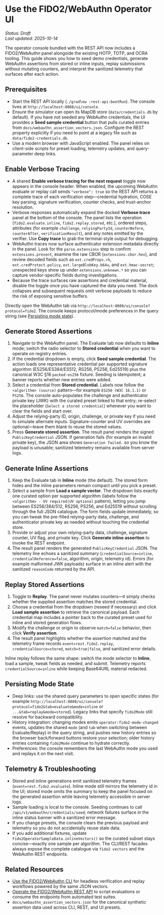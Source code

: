 # Use the FIDO2/WebAuthn Operator UI

_Status: Draft_  
_Last updated: 2025-10-14_

The operator console bundled with the REST API now includes a FIDO2/WebAuthn panel alongside the existing HOTP, TOTP, and OCRA tooling. This guide shows you how to seed demo credentials, generate WebAuthn assertions from stored or inline inputs, replay submissions without mutating counters, and interpret the sanitized telemetry that surfaces after each action.

## Prerequisites
- Start the REST API locally (`./gradlew :rest-api:bootRun`). The console lives at `http://localhost:8080/ui/console`.
- Ensure the simulator can open its MapDB store (`data/credentials.db` by default). If you have not seeded any WebAuthn credentials, the UI provides a **Seed sample credential** button that pulls curated entries from `docs/webauthn_assertion_vectors.json`. Configure the REST property explicitly if you need to point at a legacy file such as `data/fido2-credentials.db`.
- Use a modern browser with JavaScript enabled. The panel relies on client-side scripts for preset loading, telemetry updates, and query-parameter deep links.

## Enable Verbose Tracing
- A shared **Enable verbose tracing for the next request** toggle now appears in the console header. When enabled, the upcoming WebAuthn evaluate or replay call sends `"verbose": true` so the REST API returns a complete trace of each verification step—credential hydration, COSE key parsing, signature verification, counter checks, and trust-anchor resolution.
- Verbose responses automatically expand the docked **Verbose trace** panel at the bottom of the console. The panel lists the operation (`fido2.evaluate.inline`, `fido2.replay.stored`, etc.), ordered steps, attributes (for example `challenge`, `relyingPartyId`, `counterBefore`, `counterAfter`, `verificationResult`), and any notes emitted by the verifier. Use **Copy trace** to grab the terminal-style output for debugging.
- WebAuthn traces now surface authenticator extension metadata directly in the panel. Look for the `parse.extensions` step to confirm `extensions.present`, examine the raw CBOR (`extensions.cbor.hex`), and review decoded fields such as `ext.credProps.rk`, `ext.credProtect.policy`, `ext.largeBlobKey.b64u`, and `ext.hmac-secret`; unexpected keys show up under `extensions.unknown.*` so you can capture vendor-specific fields during investigations.
- Because the trace surfaces raw assertions and credential material, disable the toggle once you have captured the data you need. The dock collapses and subsequent requests omit verbose payloads to reduce the risk of exposing sensitive buffers.

Directly open the WebAuthn tab via `http://localhost:8080/ui/console?protocol=fido2`. The console keeps protocol/mode preferences in the query string (see [Persisting mode state](#persisting-mode-state)).

## Generate Stored Assertions
1. Navigate to the WebAuthn panel. The Evaluate tab now defaults to **Inline** mode; switch the radio selector to **Stored credential** when you want to operate on registry entries.
2. If the credential dropdown is empty, click **Seed sample credential**. The action loads one representative credential per supported signature algorithm (ES256/ES384/ES512, RS256, PS256, Ed25519) plus the canonical W3C §16 `packed-es256` fixture. Seeding is idempotent; a banner reports whether new entries were added.
3. Select a credential from **Stored credential**. Labels now follow the `<algorithm> (source)` pattern—for example `ES256 (W3C 16.1.1)` or `PS256`. The console auto-populates the challenge and authenticator private key (JWK) with the curated preset linked to that entry; re-select the placeholder (`Select a stored credential`) whenever you want to clear the fields and start over.
4. Adjust the relying-party ID, origin, challenge, or private key if you need to simulate alternate inputs. Signature-counter and UV overrides are optional—leave them blank to reuse the stored values.
5. Press **Generate stored assertion**. The result panel renders the signed `PublicKeyCredential` JSON. If generation fails (for example an invalid private key), the JSON area shows `Generation failed.` so you know the payload is unusable; sanitized telemetry remains available from server logs.

## Generate Inline Assertions
1. Keep the Evaluate tab in **Inline** mode (the default). The stored form hides and the inline parameters remain compact until you pick a preset.
2. Select a sample from **Load a sample vector**. The dropdown lists exactly one curated option per supported algorithm (labels follow the `<algorithm> - UV required|UV optional` pattern), letting you jump between ES256/384/512, RS256, PS256, and Ed25519 without scrolling through the full JSON catalogue. The form fields update immediately, so you can tweak the pre-filled relying-party data, challenge, and authenticator private key as needed without touching the credential store.
3. Provide or adjust your own relying-party data, challenge, signature counter, UV flag, and private key. Click **Generate inline assertion** to invoke the REST endpoint.
4. The result panel renders the generated `PublicKeyCredential` JSON. The telemetry line echoes a sanitized summary (`credentialSource=inline`, `credentialReference=false`, algorithm, origin, telemetry id). Errors (for example malformed JWK payloads) surface in an inline alert with the sanitized `reasonCode` returned by the API.

## Replay Stored Assertions
1. Toggle to **Replay**. The panel never mutates counters—it simply checks whether the supplied assertion matches the stored credential.
2. Choose a credential from the dropdown (reseed if necessary) and click **Load sample assertion** to retrieve the canonical payload. Each credential map includes a pointer back to the curated preset used for inline and stored generation flows.
3. Modify the challenge or origin to observe `match=false` behavior, then click **Verify assertion**.
4. The result panel highlights whether the assertion matched and the telemetry frame records `event=rest.fido2.replay`, `credentialSource=stored`, `match=true|false`, and sanitized error details.

Inline replay follows the same shape: switch the mode selector to **Inline**, load a sample, tweak fields as needed, and submit. Telemetry reports `credentialSource=inline` while keeping Base64URL material redacted.

## Persisting Mode State
- Deep links: use the shared query parameters to open specific states (for example `http://localhost:8080/ui/console?protocol=fido2&tab=evaluate&mode=inline` or `...&tab=replay&mode=stored`). Legacy links that specify `fido2Mode` still resolve for backward compatibility.
- History integration: changing modes emits `operator:fido2-mode-changed` events, updates the shared `mode` (and `tab` when switching between Evaluate/Replay) in the query string, and pushes new history entries so the browser back/forward buttons restore your selection; older history entries containing `fido2Mode` continue to hydrate correctly.
- Preferences: the console remembers the last WebAuthn mode you used and replays it on the next visit.

## Telemetry & Troubleshooting
- Stored and inline generations emit sanitized telemetry frames (`event=rest.fido2.evaluate`). Inline mode still mirrors the telemetry id in the UI; stored mode omits the summary to keep the panel focused on the generated assertion while leaving telemetry accessible in server logs.
- Sample loading is local to the console. Seeding continues to call `/api/v1/webauthn/credentials/seed`; network failures surface in the inline status banner with a sanitized error message.
- If you change presets, the console clears the previous payload and telemetry so you do not accidentally reuse stale data.
- If you add additional fixtures, update `Fido2OperatorSampleData.inlineVectors()` so the curated subset stays concise—exactly one sample per algorithm. The CLI/REST facades always expose the complete catalogue via `fido2 vectors` and the WebAuthn REST endpoints.

## Related Resources
- [Use the FIDO2/WebAuthn CLI](use-fido2-cli-operations.md) for headless verification and replay workflows powered by the same JSON vectors.
- [Operate the FIDO2/WebAuthn REST API](use-fido2-rest-operations.md) to script evaluations or consume the endpoints from automated test suites.
- `docs/webauthn_assertion_vectors.json` for the canonical synthetic assertion data used across CLI, REST, and UI presets.
